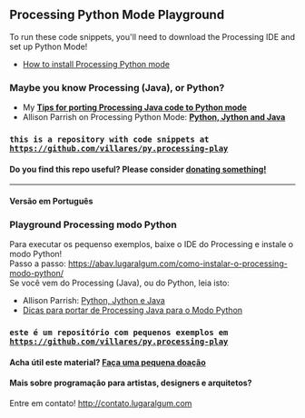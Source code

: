 ## Processing Python Mode Playground

To run these code snippets, you'll need to download the Processing IDE and set up Python Mode! 

*  [How to install Processing Python mode](https://abav.lugaralgum.com/como-instalar-o-processing-modo-python/index-EN.html)

### Maybe you know Processing (Java), or Python?

* My [**Tips for porting Processing Java code to Python mode**](java_to_python.md)
* Allison Parrish on Processing Python Mode: [**Python, Jython and Java**](http://py.processing.org/tutorials/python-jython-java/)

### `this is a repository with code snippets at` [`https://github.com/villares/py.processing-play`](github.com/villares/py.processing-play)

#### Do you find this repo useful? Please consider [donating something!](http://gumroad.com/villares)



---

####  Versão em Português

### Playground Processing modo Python

Para executar os pequenso exemplos, baixe o IDE do Processing e instale o modo Python!<br>
Passo a passo: https://abav.lugaralgum.com/como-instalar-o-processing-modo-python/<br>
Se você vem do Processing (Java), ou do Python, leia isto:<br>

* Allison Parrish: [Python, Jython e Java](https://github.com/arteprog/Processando-Processing/blob/master/tutoriais-PT/python-Python_Jython_e_Java.md)
* [Dicas para portar de Processing Java para o Modo Python](https://abav.lugaralgum.com/material-aulas/Processing-Python/java_para_python)

### `este é um repositório com pequenos exemplos em` [`https://github.com/villares/py.processing-play`](github.com/villares/py.processing-play)

#### Acha útil este material? [Faça uma pequena doação](https://gumroad.com/villares)

#### Mais sobre programação para artistas, designers e arquitetos?

Entre em contato! http://contato.lugaralgum.com

